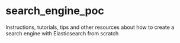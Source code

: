 # search_engine_poc
Instructions, tutorials, tips and other resources about how to create a search engine with Elasticsearch from scratch
